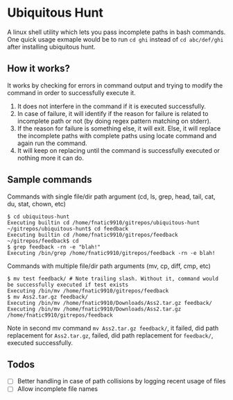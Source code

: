# Ubiquitous Hunt

A linux shell utility which lets you pass incomplete paths in bash commands. One quick usage exmaple would be to run `cd ghi` instead of `cd abc/def/ghi` after installing ubiquitous hunt.

## How it works?
It works by checking for errors in command output and trying to modify the command in order to successfully execute it.

1. It does not interfere in the command if it is executed successfully.
2. In case of failure, it will identify if the reason for failure is related to incomplete path or not (by doing regex pattern matching on stderr).
3. If the reason for failure is something else, it will exit. Else, it will replace the incomplete paths with complete paths using locate command and again run the command.
4. It will keep on replacing until the command is successfully executed or nothing more it can do.

## Sample commands

Commands with single file/dir path argument (cd, ls, grep, head, tail, cat, du, stat, chown, etc)
```
$ cd ubiquitous-hunt
Executing builtin cd /home/fnatic9910/gitrepos/ubiquitous-hunt
~/gitrepos/ubiquitous-hunt$ cd feedback
Executing builtin cd /home/fnatic9910/gitrepos/feedback
~/gitrepos/feedback$ cd
$ grep feedback -rn -e "blah!"
Executing /bin/grep /home/fnatic9910/gitrepos/feedback -rn -e blah! 

```

Commands with multiple file/dir path arguments (mv, cp, diff, cmp, etc)
```
$ mv test feedback/ # Note trailing slash. Without it, command would be successfully executed if test exists
Executing /bin/mv /home/fnatic9910/gitrepos/feedback
$ mv Ass2.tar.gz feedback/
Executing /bin/mv /home/fnatic9910/Downloads/Ass2.tar.gz feedback/
Executing /bin/mv /home/fnatic9910/Downloads/Ass2.tar.gz /home/fnatic9910/gitrepos/feedback
```
Note in second mv command `mv Ass2.tar.gz feedback/`, it failed, did path replacement for `Ass2.tar.gz`, failed, did path replacement for `feedback/`, executed successfully.

## Todos

- [ ] Better handling in case of path collisions by logging recent usage of files
- [ ] Allow incomplete file names
